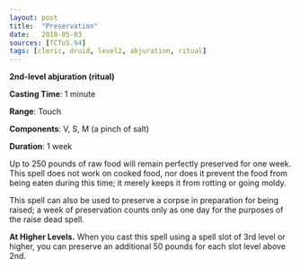 ```yaml
---
layout: post
title:  "Preservation"
date:   2018-05-03
sources: [TCToS.94]
tags: [cleric, druid, level2, abjuration, ritual]
---
```


**2nd-level abjuration (ritual)**

**Casting Time**: 1 minute

**Range**: Touch

**Components**: V, S, M (a pinch of salt)

**Duration**: 1 week

Up to 250 pounds of raw food will remain perfectly preserved for one week. This spell does not work on cooked food, nor does it prevent the food from being eaten during this time; it merely keeps it from rotting or going moldy.

This spell can also be used to preserve a corpse in preparation for being raised; a week of preservation counts only as one day for the purposes of the raise dead spell.

**At Higher Levels.** When you cast this spell using a spell slot of 3rd level or higher, you can preserve an additional 50 pounds for each slot level above 2nd.